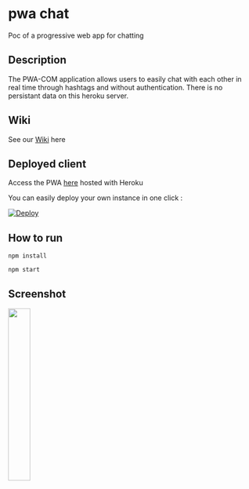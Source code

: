 # pwa chat

Poc of a progressive web app for chatting

## Description
The PWA-COM application allows users to easily chat with each other in real time through hashtags and without authentication. 
There is no persistant data on this heroku server.

## Wiki
See our [Wiki](https://github.com/blipn/pwa-com-pub/wiki) here 

## Deployed client
Access the PWA [here](https://pwa-com.herokuapp.com/) hosted with Heroku

You can easily deploy your own instance in one click :

 [![Deploy](https://www.herokucdn.com/deploy/button.svg)](https://heroku.com/deploy)

## How to run

```
npm install
```

```
npm start
```

## Screenshot

<img src="https://github.com/blipn/pwa-com-pub/blob/master/wiki/screen0.jpg" width="30%">
